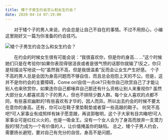 ```yaml
---
title: 矮个子男生约会怎么和女生约会？
date: 2020-04-14 07:19:00
---
```




　　对于矮个子的男人来说，约会总是让自己不自在的事情。不过不用担心，小编这里刚好又一篇为你准备的约会技巧。

![矮个子男生约会怎么和女生约会？](/img/56362dec4a65b866d96fd1d6eca37b2f.jpg)

　　在约会的时候女生很有可能会说：“我很喜欢你，但是你的身高… …”这个时候她们只是在考验你!如果你表现得很沮丧或者是很气愤的话那你就输了!反之，你只是轻描淡写地说一句“虽然我不高，但是我很温柔”反而会让女生产生好感。 个子不高的男人总是会因为身高问题而不够自信，而且总会抱怨上天的不公。但是，这并不是你约会的主要障碍，Come on!自信一点ok?只有你自己欣赏自己了才能让别人也来欣赏你，如果连你自己都唾弃自己那还有什么资格让别人来重视你? 虽然大部分女人都喜欢高个子的男人，但也不排除少数人群。每个女人喜欢的点都不同，有些喜欢幽默的1有些喜欢有才华的，因人而异。所以出去约会的时候不要太在意你的身高。还有，你可以在鞋子里垫鞋垫或者穿一些高跟的鞋子。 何炅不高吧?可人家事业有成照样有妹子愿意跟，再说郭敬明，这个子大家有目共睹吧!可人家事业可是红红火火的，也是一吸金王。没有一个女人会为了身高而放弃一支潜力股的!努力成为一个有价值的人，让价值掩盖你的缺陷。 总之，矮个子男人约会，需要扬长避短，要对自己有充分的自信，身高不是问题。